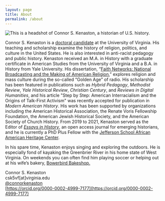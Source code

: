 ```yaml
---
layout: page
title: About
permalink: /about
---
```



<img class="thumbnail" src="Images/CONNOR-HEADSHOT.jpg" alt="This is a headshot of Connor S. Kenaston, a historian of U.S. history.">

Connor S. Kenaston is a [doctoral candidate](https://history.virginia.edu/people/profile/csk5vf) at the University of Virginia. His teaching and scholarship examine the history of religion, politics, and culture in the United States. He is also interested in anti-racist pedagogy and public history. Kenaston received an M.A. in History with a graduate certificate in American Studies from the University of Virginia and a B.A. in History from Yale University. His dissertation, “[Faith Networks: National Broadcasting and the Making of American Religion](projects.html),” explores religion and mass culture during the so-called “Golden Age” of radio. His scholarship has been featured in publications such as _Hybrid Pedagogy_, _Methodist Review_, _Yale Historical Review_, _Christian Century_, and _Reviews in Digital Humanities_, and his article "Step by Step: American Interracialism and the Origins of Talk-First Activism" was recently accepted for publication in _Modern American History_. His work has been supported by organizations including the American Historical Association, the Renate Voris Fellowship Foundation, the American Jewish Historical Society, and the American Society of Church History. From 2019 to 2021, Kenaston served as the Editor of [_Essays in History_](http://essaysinhistory.com), an open access journal for emerging historians, and he is currently a PhD Plus Fellow with the [Jefferson School African American Heritage Center](https://jeffschoolheritagecenter.org/). 

In his spare time, Kenaston enjoys singing and exploring the outdoors. He is especially fond of kayaking the Greenbrier River in his home state of West Virginia. On weekends you can often find him playing soccer or helping out at his wife’s bakery, [Bowerbird Bakeshop.](https://bowerbirdbakeshop.com/our-team)

Connor S. Kenaston  
csk5vf[at]virginia.edu  
[@connorkenaston](https://twitter.com/ConnorKenaston)  
[https://orcid.org/0000-0002-4999-7177](https://orcid.org/0000-0002-4999-7177)
